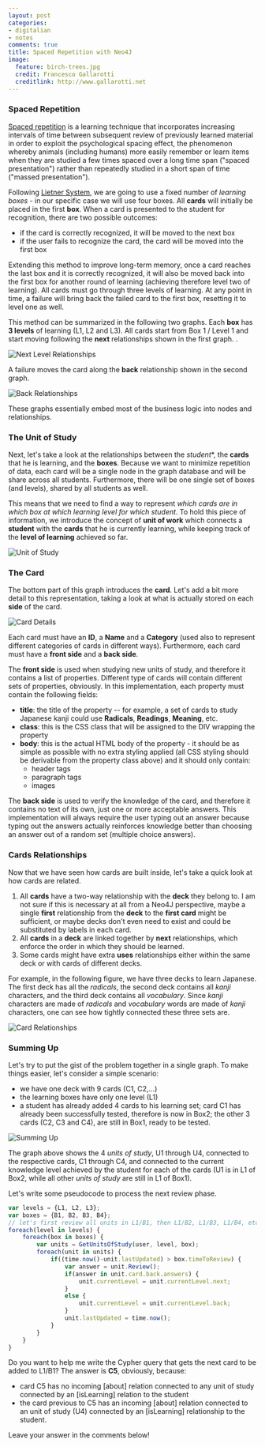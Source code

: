 ```yaml
---
layout: post
categories: 
- digitalian
- notes
comments: true
title: Spaced Repetition with Neo4J
image:
  feature: birch-trees.jpg
  credit: Francesco Gallarotti
  creditlink: http://www.gallarotti.net
---
```

### Spaced Repetition
[Spaced repetition](http://en.wikipedia.org/wiki/Spaced_repetition) is a learning technique that incorporates increasing intervals of time between subsequent review of previously learned material in order to exploit the psychological spacing effect, the phenomenon whereby animals (including humans) more easily remember or learn items when they are studied a few times spaced over a long time span ("spaced presentation") rather than repeatedly studied in a short span of time ("massed presentation").

Following [Lietner System](http://en.wikipedia.org/wiki/Leitner_system), we are going to use a fixed number of *learning boxes* - in our specific case we will use four boxes. All **cards** will initially be placed in the first **box**. When a card is presented to the student for recognition, there are two possible outcomes:  

- if the card is correctly recognized, it will be moved to the next box
- if the user fails to recognize the card, the card will be moved into the first box

Extending this method to improve long-term memory, once a card reaches the last box and it is correctly recognized, it will also be moved back into the first box for another round of learning (achieving therefore level two of learning). All cards must go through three levels of learning. At any point in time, a failure will bring back the failed card to the first box, resetting it to level one as well.

This method can be summarized in the following two graphs. Each **box** has **3 levels** of learning (L1, L2 and L3). All cards start from Box 1 / Level 1 and start moving following the **next** relationships shown in the first graph. .

![Next Level Relationships](/assets/2014/05/LevelsNext.png)

A failure moves the card along the **back** relationship shown in the second graph. 

![Back Relationships](/assets/2014/05/LevelsBack.png)

These graphs essentially embed most of the business logic into nodes and relationships.

### The Unit of Study
Next, let's take a look at the relationships between the *student**, the **cards** that he is learning, and the **boxes**. Because we want to minimize repetition of data, each card will be a single node in the graph database and will be share across all students. Furthermore, there will be one single set of boxes (and levels), shared by all students as well. 

This means that we need to find a way to represent *which cards are in which box at which learning level for which student*. To hold this piece of information, we introduce the concept of **unit of work** which connects a **student** with the **cards** that he is currently learning, while keeping track of the **level of learning** achieved so far.

![Unit of Study](/assets/2014/05/UnitOfStudy.png)

### The Card
The bottom part of this graph introduces the **card**. Let's add a bit more detail to this representation, taking a look at what is actually stored on each **side** of the card. 

![Card Details](/assets/2014/05/cardDetails.png)

Each card must have an **ID**, a **Name** and a **Category** (used also to represent different categories of cards in different ways). Furthermore, each card must have a **front side** and a **back side**. 

The **front side** is used when studying new units of study, and therefore it contains a list of properties. Different type of cards will contain different sets of properties, obviously. In this implementation, each property must contain the following fields:

- **title**: the title of the property -- for example, a set of cards to study Japanese kanji could use **Radicals**, **Readings**, **Meaning**, etc.
- **class**: this is the CSS class that will be assigned to the DIV wrapping the property
- **body**: this is the actual HTML body of the property - it should be as simple as possible with no extra styling applied (all CSS styling should be derivable from the property class above) and it should only contain:
    - header tags
    - paragraph tags 
    - images

The **back side** is used to verify the knowledge of the card, and therefore it contains no text of its own, just one or more acceptable answers. This implementation will always require the user typing out an answer because typing out the answers actually reinforces  knowledge better than choosing an answer out of a random set (multiple choice answers).

### Cards Relationships
Now that we have seen how cards are built inside, let's take a quick look at how cards are related.
1. All **cards** have a two-way relationship with the **deck** they belong to. I am not sure if this is necessary at all from a Neo4J perspective, maybe a single **first** relationship from the **deck** to the **first card** might be sufficient, or maybe decks don't even need to exist and could be substituted by labels in each card. 
2. All **cards** in a **deck** are linked together by **next** relationships, which enforce the order in which they should be learned.
3. Some cards might have extra **uses** relationships either within the same deck or with cards of different decks. 

For example, in the following figure, we have three decks to learn Japanese. The first deck has all the *radicals*, the second deck contains all *kanji* characters, and the third deck contains all *vocabulary*. Since *kanji* characters are made of *radicals* and *vocabulary* words are made of *kanji* characters, one can see how tightly connected these three sets are.

![Card Relationships](/assets/2014/05/cardsRelationships.png)

### Summing Up
Let's try to put the gist of the problem together in a single graph. To make things easier, let's consider a simple scenario:

- we have one deck with 9 cards (C1, C2,...)
- the learning boxes have only one level (L1)
- a student has already added 4 cards to his learning set; card C1 has already been successfully tested, therefore is now in Box2; the other 3 cards (C2, C3 and C4), are still in Box1, ready to be tested.

![Summing Up](/assets/2014/05/summingUp.png)

The graph above shows the 4 *units of study*, U1 through U4, connected to the respective cards, C1 through C4, and connected to the current knowledge level achieved by the student for each of the cards (U1 is in L1 of Box2, while all other *units of study* are still in L1 of Box1).

Let's write some pseudocode to process the next review phase.

```javascript
var levels = {L1, L2, L3};
var boxes = {B1, B2, B3, B4};
// let's first review all units in L1/B1, then L1/B2, L1/B3, L1/B4, etc.
foreach(level in levels) {
	foreach(box in boxes) {
		var units = GetUnitsOfStudy(user, level, box);
		foreach(unit in units) {
			if((time.now()-unit.lastUpdated) > box.timeToReview) {
				var answer = unit.Review();
				if(answer in unit.card.back.answers) {
					unit.currentLevel = unit.currentLevel.next;
				}
				else {
					unit.currentLevel = unit.currentLevel.back;
				}
				unit.lastUpdated = time.now();
			}
		}
	}
}
```

Do you want to help me write the Cypher query that gets the next card to be added to L1/B1? 
The answer is **C5**, obviously, because:

- card C5 has no incoming [about] relation connected to any unit of study connected by an [isLearning] relation to the student 
- the card previous to C5 has an incoming [about] relation connected to an unit of study (U4) connected by an [isLearning] relationship to the student.

Leave your answer in the comments below!

